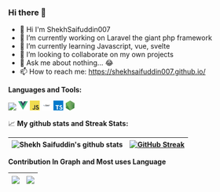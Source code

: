 ### Hi there 👋


- 👋 Hi I'm ShekhSaifuddin007
- 🔭 I’m currently working on Laravel the giant php framework
- 🌱 I’m currently learning Javascript, vue, svelte
- 👯 I’m looking to collaborate on my own projects
- 💬 Ask me about nothing... 😂
- 📫 How to reach me: https://shekhsaifuddin007.github.io/



	
**Languages and Tools:**

<code><img height="20" src="https://laravel.com/img/logomark.min.svg"></code>
<code><img height="20" src="https://raw.githubusercontent.com/github/explore/80688e429a7d4ef2fca1e82350fe8e3517d3494d/topics/vue/vue.png"></code>
<code><img height="20" src="https://raw.githubusercontent.com/github/explore/80688e429a7d4ef2fca1e82350fe8e3517d3494d/topics/javascript/javascript.png"></code>
<code><img height="20" src="https://raw.githubusercontent.com/github/explore/80688e429a7d4ef2fca1e82350fe8e3517d3494d/topics/jquery/jquery.png"></code>
<code><img height="20" src="https://raw.githubusercontent.com/github/explore/80688e429a7d4ef2fca1e82350fe8e3517d3494d/topics/typescript/typescript.png"></code>
<code><img height="20" src="https://raw.githubusercontent.com/github/explore/80688e429a7d4ef2fca1e82350fe8e3517d3494d/topics/nodejs/nodejs.png"></code> 


📈 **My github stats and Streak Stats:**

| <img align="center" src="https://github-readme-stats.vercel.app/api?username=ShekhSaifuddin007&show_icons=true&count_private=true&include_all_commits=true&theme=gotham&hide_border=true" alt="Shekh Saifuddin's github stats" /> | [![GitHub Streak](https://github-readme-streak-stats.herokuapp.com?user=shekhsaifuddin007&theme=gotham&hide_border=true&date_format=j%20M%5B%20Y%5D&ring=DD2727)](https://git.io/streak-stats) |
| ----------------- | ----------------- |


**Contribution In Graph and Most uses Language**

| <img align="center" src="https://denvercoder1-activity-graph.herokuapp.com/graph/?username=shekhsaifuddin007&bg_color=1F222E&color=29A788&line=F85D7F&point=FFFFFF&hide_border=true"> | <img align="center" src="https://github-readme-stats.vercel.app/api/top-langs/?username=ShekhSaifuddin007&theme=gotham&hide_border=true" />
| - | - |
